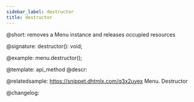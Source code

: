 ```yaml
---
sidebar_label: destructor
title: destructor
---          
```


@short: removes a Menu instance and releases occupied resources

@signature: destructor(): void;

@example:
menu.destructor();


@template: api_method
@descr:

@relatedsample: https://snippet.dhtmlx.com/q3x2uyex	Menu. Destructor



@changelog:


